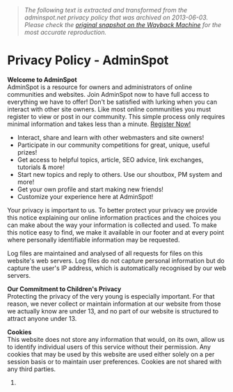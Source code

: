 > *The following text is extracted and transformed from the adminspot.net privacy policy that was archived on 2013-06-03. Please check the [original snapshot on the Wayback Machine](https://web.archive.org/web/20130603005353id_/http%3A//adminspot.net/privacypolicy) for the most accurate reproduction.*

# Privacy Policy - AdminSpot

**Welcome to AdminSpot**  
AdminSpot is a resource for owners and administrators of online communities and websites. Join AdminSpot now to have full access to everything we have to offer! Don't be satisfied with lurking when you can interact with other site owners. Like most online communities you must register to view or post in our community. This simple process only requires minimal information and takes less than a minute. [Register Now!](http://adminspot.net/index.php?app=core&module=global&section=register)

  * Interact, share and learn with other webmasters and site owners!
  * Participate in our community competitions for great, unique, useful prizes!
  * Get access to helpful topics, article, SEO advice, link exchanges, tutorials & more!
  * Start new topics and reply to others. Use our shoutbox, PM system and more!
  * Get your own profile and start making new friends!
  * Customize your experience here at AdminSpot!



Your privacy is important to us. To better protect your privacy we provide this notice explaining our online information practices and the choices you can make about the way your information is collected and used. To make this notice easy to find, we make it available in our footer and at every point where personally identifiable information may be requested.

Log files are maintained and analysed of all requests for files on this website's web servers. Log files do not capture personal information but do capture the user's IP address, which is automatically recognised by our web servers.

**Our Commitment to Children's Privacy**  
Protecting the privacy of the very young is especially important. For that reason, we never collect or maintain information at our website from those we actually know are under 13, and no part of our website is structured to attract anyone under 13.

**Cookies**  
This website does not store any information that would, on its own, allow us to identify individual users of this service without their permission. Any cookies that may be used by this website are used either solely on a per session basis or to maintain user preferences. Cookies are not shared with any third parties. 

  1.  


